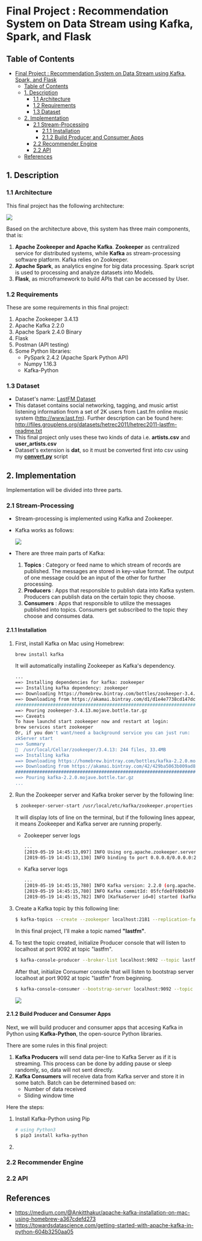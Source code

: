 # Final Project : Recommendation System on Data Stream using Kafka, Spark, and Flask 

## Table of Contents
- [Final Project : Recommendation System on Data Stream using Kafka, Spark, and Flask](#final-project--recommendation-system-on-data-stream-using-kafka-spark-and-flask)
  - [Table of Contents](#table-of-contents)
  - [1. Description](#1-description)
    - [1.1 Architecture](#11-architecture)
    - [1.2 Requirements](#12-requirements)
    - [1.3 Dataset](#13-dataset)
  - [2. Implementation](#2-implementation)
    - [2.1 Stream-Processing](#21-stream-processing)
      - [2.1.1 Installation](#211-installation)
      - [2.1.2 Build Producer and Consumer Apps](#212-build-producer-and-consumer-apps)
    - [2.2 Recommender Engine](#22-recommender-engine)
    - [2.2 API](#22-api)
  - [References](#references)

## 1. Description 
### 1.1 Architecture 
This final project has the following architecture:
    
![](img/ss1.png)

Based on the architecture above, this system has three main components, that is:
  1. **Apache Zookeeper and Apache Kafka**. **Zookeeper** as centralized service for distributed systems, while **Kafka** as stream-processing software platform. Kafka relies on Zookeeper.
  2. **Apache Spark**, as analytics engine for big data processing. Spark script is used to processing and analyze datasets into Models.
  3. **Flask**, as microframework to build APIs that can be accessed by User.

### 1.2 Requirements
These are some requirements in this final project:
1. Apache Zookeeper 3.4.13
2. Apache Kafka 2.2.0
3. Apache Spark 2.4.0 Binary
4. Flask
5. Postman (API testing)
6. Some Python libraries:
    - PySpark 2.4.2 (Apache Spark Python API)
    - Numpy 1.16.3
    - Kafka-Python

### 1.3 Dataset
* Dataset's name: [LastFM Dataset](https://grouplens.org/datasets/hetrec-2011/)
* This dataset contains social networking, tagging, and music artist listening information from a set of 2K users from Last.fm online music system (http://www.last.fm). Further description can be found here: http://files.grouplens.org/datasets/hetrec2011/hetrec2011-lastfm-readme.txt
* This final project only uses these two kinds of data i.e. **artists.csv** and **user_artists.csv**
* Dataset's extension is **dat**, so it must be converted first into csv using my [**convert.py**](app/convert.py) script

## 2. Implementation
Implementation will be divided into three parts.

### 2.1 Stream-Processing
* Stream-processing is implemented using Kafka and Zookeeper.
* Kafka works as follows:

    ![](img/gb1.png)

* There are three main parts of Kafka:
    1. **Topics** : Category or feed name to which stream of records are published. The messages are stored in key-value format. The output of one message could be an input of the other for further processing.
    2. **Producers** : Apps that responsible to publish data into Kafka system. Producers can publish data on the certain topic they choose.
    3. **Consumers** : Apps that responsible to utilize the messages published into topics. Consumers get subscribed to the topic they choose and consumes data.

#### 2.1.1 Installation
1. First, install Kafka on Mac using Homebrew:

    ```bash
    brew install kafka
    ```
    It will automatically installing Zookeeper as Kafka's dependency.
    ```bash
    ...
    ==> Installing dependencies for kafka: zookeeper
    ==> Installing kafka dependency: zookeeper
    ==> Downloading https://homebrew.bintray.com/bottles/zookeeper-3.4.13.mojave.bot
    ==> Downloading from https://akamai.bintray.com/d1/d1e4e7738cd147dceb3d91b32480c
    ######################################################################## 100.0%
    ==> Pouring zookeeper-3.4.13.mojave.bottle.tar.gz
    ==> Caveats
    To have launchd start zookeeper now and restart at login:
    brew services start zookeeper
    Or, if you don't want/need a background service you can just run:
    zkServer start
    ==> Summary
    🍺  /usr/local/Cellar/zookeeper/3.4.13: 244 files, 33.4MB
    ==> Installing kafka
    ==> Downloading https://homebrew.bintray.com/bottles/kafka-2.2.0.mojave.bottle.t
    ==> Downloading from https://akamai.bintray.com/42/429ba5063b009ad8273be2b07c41e
    ######################################################################## 100.0%
    ==> Pouring kafka-2.2.0.mojave.bottle.tar.gz
    ...
    ```
2. Run the Zookeeper server and Kafka broker server by the following line:
   ```bash
   $ zookeeper-server-start /usr/local/etc/kafka/zookeeper.properties & kafka-server-start /usr/local/etc/kafka/server.properties
   ```
   It will display lots of line on the terminal, but if the following lines appear, it means Zookeeper and Kafka server are running properly.

   * Zookeeper server logs
        ```bash
        ...
        [2019-05-19 14:45:13,097] INFO Using org.apache.zookeeper.server.NIOServerCnxnFactory as server connection factory (org.apache.zookeeper.server.ServerCnxnFactory)
        [2019-05-19 14:45:13,130] INFO binding to port 0.0.0.0/0.0.0.0:2181 (org.apache.zookeeper.server.NIOServerCnxnFactory)  
        ```
   * Kafka server logs
        ```bash
        ...
        [2019-05-19 14:45:15,780] INFO Kafka version: 2.2.0 (org.apache.kafka.common.utils.AppInfoParser)
        [2019-05-19 14:45:15,780] INFO Kafka commitId: 05fcfde8f69b0349 (org.apache.kafka.common.utils.AppInfoParser)
        [2019-05-19 14:45:15,782] INFO [KafkaServer id=0] started (kafka.server.KafkaServer)
        ```
3. Create a Kafka topic by this following line:
    ```bash
    $ kafka-topics --create --zookeeper localhost:2181 --replication-factor 1 --partitions 1 --topic lastfm
    ```
    In this final project, I'll make a topic named **"lastfm"**.
4. To test the topic created, initialize Producer console that will listen to localhost at port 9092 at topic "lastfm".
    ```bash
    $ kafka-console-producer --broker-list localhost:9092 --topic lastfm
    ```
    
    After that, initialize Consumer console that will listen to bootstrap server localhost at port 9092 at topic "lastfm" from beginning.

    ```bash
    $ kafka-console-consumer --bootstrap-server localhost:9092 --topic lastfm --from-beginning
    ```
    
    ![](img/ss3.png)

#### 2.1.2 Build Producer and Consumer Apps
Next, we will build producer and consumer apps that accesing Kafka in Python using **Kafka-Python**, the open-source Python libraries. 

There are some rules in this final project:
1. **Kafka Producers** will send data per-line to Kafka Server as if it is streaming. This process can be done by adding pause or sleep randomly, so, data will not sent directly.
2. **Kafka Consumers** will receive data from Kafka server and store it in some batch. Batch can be determined based on:
   * Number of data received
   * Sliding window time

Here the steps:

1. Install Kafka-Python using Pip
    ```bash
    # using Python3
    $ pip3 install kafka-python
    ```
2. 
    

### 2.2 Recommender Engine

### 2.2 API

## References
* https://medium.com/@Ankitthakur/apache-kafka-installation-on-mac-using-homebrew-a367cdefd273
* https://towardsdatascience.com/getting-started-with-apache-kafka-in-python-604b3250aa05